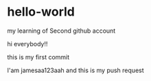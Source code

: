 # hello-world
my learning of Second github account

hi everybody!!

this is my first commit

I'am jamesaa123aah
and this is my push request
